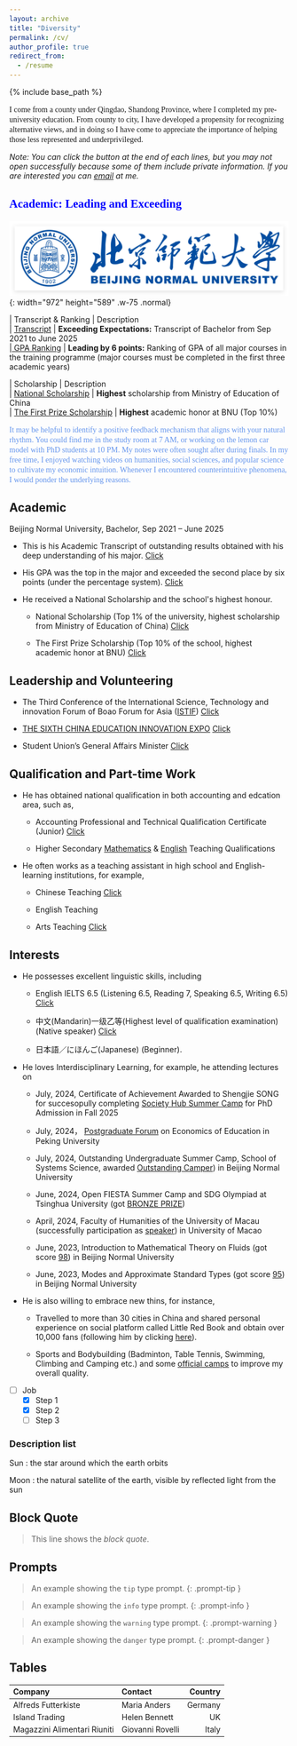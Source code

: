 ```yaml
---
layout: archive
title: "Diversity"
permalink: /cv/
author_profile: true
redirect_from:
  - /resume
---
```


{% include base_path %}

<font face="Trebuchet MS">I come from a county under Qingdao, Shandong Province, where I completed my pre-university education. From county to city, I have developed a propensity for recognizing alternative views, and in doing so I have come to appreciate the importance of helping those less represented and underprivileged. </font>

*Note: You can click the button at the end of each lines, but you may not open successfully because some of them include private information. If you are interested you can [email](mailto:sjs@mail.bnu.edu.cn) at me.*


## <font color=Blue face="Comic Sans MS">Academic: Leading and Exceeding</font>
![Desktop View](/images/BNU_logo.png){: width="972" height="589" .w-75 .normal}

| Transcript & Ranking | Description   <br>
| [Transcript]({{site.url}}/file/本科生英文成绩单.pdf)  | **Exceeding Expectations:** Transcript of Bachelor from Sep 2021 to  June 2025  <br>
|[ GPA Ranking]({{site.url}}/file/Shengjie_SONG's_Grade_at_bachalor.pdf) | **Leading by 6 points:** Ranking of GPA of all major courses in the training programme (major courses must be completed in the first three academic years)

| Scholarship                  | Description             <br>
| [National Scholarship]({{site.url}}/file/国家奖学金.pdf)          | **Highest** scholarship from Ministry of Education of China        <br>
| [The First Prize Scholarship]({{site.url}}/file/京师一等奖学金.pdf)    | **Highest** academic honor at BNU (Top 10%)    

<font color=CornflowerBlue face="Times New Roman">It may be helpful to identify a positive feedback mechanism that aligns with your natural rhythm. You could find me in the study room at 7 AM, or working on the lemon car model with PhD students at 10 PM. My notes were often sought after during finals. In my free time, I enjoyed watching videos on humanities, social sciences, and popular science to cultivate my economic intuition. Whenever I encountered counterintuitive phenomena, I would ponder the underlying reasons.</font>


Academic
---
Beijing Normal University, Bachelor, Sep 2021 – June 2025

* This is his Academic Transcript of outstanding results obtained with his deep understanding of his major. [Click]({{site.url}}/file/本科生英文成绩单.pdf)
  
* His GPA was the top in the major and exceeded the second place by six points (under the percentage system). [Click]({{site.url}}/file/Shengjie_SONG's_Grade_at_bachalor.pdf)
  
* He received a National Scholarship and the school's highest honour.

  * National Scholarship (Top 1% of the university, highest scholarship from Ministry of Education of China) [Click]({{site.url}}/file/国家奖学金.pdf)
 
  * The First Prize Scholarship (Top 10% of the school, highest academic honor at BNU) [Click]({{site.url}}/file/京师一等奖学金.pdf)
 
Leadership and Volunteering
---
* The Third Conference of the lnternational Science, Technology and innovation Forum of Boao Forum for Asia ([ISTIF](https://www.boaoforum.org/themed/istif/2023/index_1.html))  [Click]({{site.url}}/file/2023年10月+优秀志愿者+博鳌亚洲论坛.pdf)
  
* [THE SIXTH CHINA EDUCATION INNOVATION EXPO](https://news.bnu.edu.cn/zx/ttgz/2091c3219be24fb8b3ad5fdab16d93ce.htm)  [Click]({{site.url}}/file/教博会.pdf)
  
* Student Union’s General Affairs Minister [Click]({{site.url}}/file/教育培训部部门负责人证明.pdf)

Qualification and Part-time Work
---
* He has obtained national qualification in both accounting and edcation area, such as,
  
  * Accounting Professional and Technical Qualification Certificate (Junior)  [Click]({{site.url}}/file/初级会计.pdf)
    
  * Higher Secondary [Mathematics]({{site.url}}/file/数学教师.pdf) & [English]({{site.url}}/file/英语教师.pdf) Teaching Qualifications

* He often works as a teaching assistant in high school and English-learning institutions, for example,
  
  * Chinese Teaching  [Click]({{site.url}}/file/【教育实习】乘风语文实习.pdf)
    
  * English Teaching
    
  * Arts Teaching [Click]({{site.url}}/file/【教育实习】宋圣洁实习证明.pdf)


Interests
---
* He possesses excellent linguistic skills, including
  
  * English IELTS 6.5 (Listening 6.5, Reading 7, Speaking 6.5, Writing 6.5) [Click]({{site.url}}/file/雅思成绩单.pdf)
    
  * 中文(Mandarin)一级乙等(Highest level of qualification examination) (Native speaker) [Click]({{site.url}}/file/普通话一级乙等.pdf)
    
  * 日本語／にほんご(Japanese) (Beginner).
    
* He loves Interdisciplinary Learning, for example, he attending lectures on

  * July, 2024, Certificate of Achievement Awarded to Shengjie SONG for succesopully completing [Society Hub Summer Camp]({{site.url}}/file/HKUST(GZ).pdf) for PhD Admission in Fall 2025
 
  * July, 2024， [Postgraduate Forum]({{site.url}}/file/pku教育经济加密.pdf) on Economics of Education in Peking University
 
  * July, 2024, Outstanding Undergraduate Summer Camp, School of Systems Science, awarded [Outstanding Camper]({{site.url}}/file/系统科学学院优秀营员.pdf)) in Beijing Normal University

  * June, 2024, Open FIESTA Summer Camp and SDG Olympiad at Tsinghua University (got [BRONZE PRIZE]({{site.url}}/file/thu铜.pdf))

  * April, 2024, Faculty of Humanities of the University of Macau (successfully participation as [speaker]({{site.url}}/file/澳门大学.pdf)) in University of Macao

  * June, 2023, Introduction to Mathematical Theory on Fluids (got score [98]({{site.url}}/file/数学系列讲座3.pdf)) in Beijing Normal University
    
  * June, 2023, Modes and Approximate Standard Types (got score [95]({{site.url}}/file/数学系列讲座1.pdf)) in Beijing Normal University
      
* He is also willing to embrace new thins, for instance,
  
  * Travelled to more than 30 cities in China and shared personal experience on social platform called Little Red Book and obtain over 10,000 fans (following him by clicking [here](https://www.xiaohongshu.com/user/profile/619e2dd9000000001000afa2?xhsshare=CopyLink&appuid=619e2dd9000000001000afa2&apptime=1718706118&share_id=94e7a172ea274f2d8a05a0a083ca32af)).
    
  * Sports and Bodybuilding (Badminton, Table Tennis, Swimming, Climbing and Camping etc.) and some [official camps]({{site.url}}/file/卓越训练营.pdf) to improve my overall quality.





- [ ] Job
  - [x] Step 1
  - [x] Step 2
  - [ ] Step 3

### Description list

Sun
: the star around which the earth orbits

Moon
: the natural satellite of the earth, visible by reflected light from the sun

## Block Quote

> This line shows the _block quote_.

## Prompts

<!-- markdownlint-capture -->
<!-- markdownlint-disable -->
> An example showing the `tip` type prompt.
{: .prompt-tip }

> An example showing the `info` type prompt.
{: .prompt-info }

> An example showing the `warning` type prompt.
{: .prompt-warning }

> An example showing the `danger` type prompt.
{: .prompt-danger }
<!-- markdownlint-restore -->

## Tables

| Company                      | Contact          | Country |
| :--------------------------- | :--------------- | ------: |
| Alfreds Futterkiste          | Maria Anders     | Germany |
| Island Trading               | Helen Bennett    |      UK |
| Magazzini Alimentari Riuniti | Giovanni Rovelli |   Italy |



